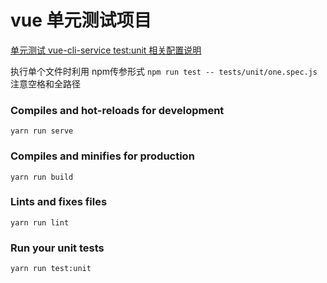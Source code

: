 # vue 单元测试项目

[单元测试 vue-cli-service test:unit 相关配置说明](https://github.com/vuejs/vue-cli/tree/dev/packages/%40vue/cli-plugin-unit-mocha)

执行单个文件时利用 npm传参形式 `npm run test -- tests/unit/one.spec.js` 注意空格和全路径

### Compiles and hot-reloads for development
```
yarn run serve
```

### Compiles and minifies for production
```
yarn run build
```

### Lints and fixes files
```
yarn run lint
```

### Run your unit tests
```
yarn run test:unit
```
